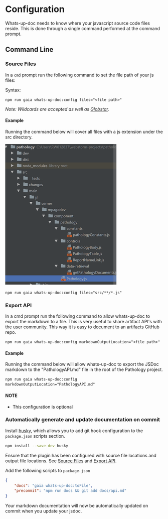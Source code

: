 # Configuration
Whats-up-doc needs to know where your javascript source code files reside.  This is done through a single command performed at the command prompt.
## Command Line

### Source Files

In a `cmd` prompt run the following command to set the file path of your js files:

Syntax:
```
npm run gaia whats-up-doc:config files="<file path>"
```
*Note: Wildcards are accepted as well as [Globstar](http://www.linuxjournal.com/content/globstar-new-bash-globbing-option).*

#### Example
Running the command below will cover all files with a js extension under the src directory.

![Pathology Source Tree](./images/WUD-Pathology-src-tree.png "Pathology Source Tree")

```
npm run gaia whats-up-doc:config files="src/**/*.js"
```

### Export API
In a cmd prompt run the following command to allow whats-up-doc to export the markdown to a file.  This is very useful to share artifact API's with the user community.  This way it is easy to document to an artifacts GitHub repo.
```
npm run gaia whats-up-doc:config markdownOutputLocation="<file path>"
```
#### Example
Running the command below will allow whats-up-doc to export the JSDoc markdown to the "PathologyAPI.md" file in the root of the Pathology project.
```
npm run gaia whats-up-doc:config markdownOutputLocation="PathologyAPI.md"
```

#### NOTE
* This configuration is optional

### Automatically generate and update documentation on commit
Install [husky](https://www.npmjs.com/package/husky), which allows you to add git hook configuration to
the `package.json` scripts section.

```bash
npm install --save-dev husky
```

Ensure that the plugin has been configured with source file locations and output file locations. See [Source Files](#source-files) and [Export API](#export-api).

Add the following scripts to `package.json`
```json
{
    "docs": "gaia whats-up-doc:toFile",
    "precommit": "npm run docs && git add docs/api.md"
}
```

Your markdown documentation will now be automatically updated on commit when you update your jsdoc.
